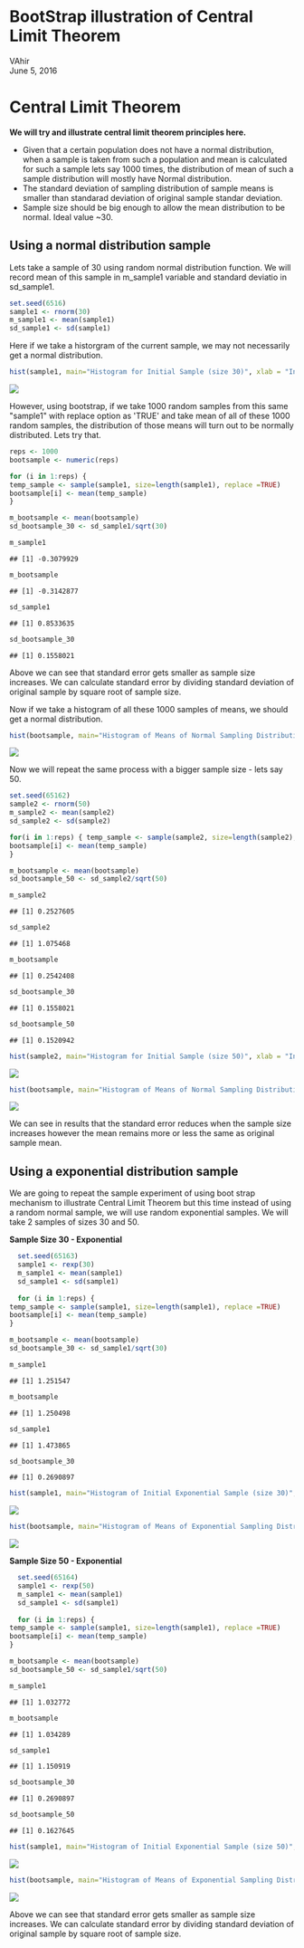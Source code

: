 # BootStrap illustration of Central Limit Theorem
VAhir  
June 5, 2016  

# Central Limit Theorem  
**We will try and illustrate central limit theorem principles here.**  
* Given that a certain population does not have a normal distribution, when a sample is taken from such a population and mean is calculated for such a sample lets say 1000 times, the distribution of mean of such a sample distribution will mostly have Normal distribution.  
* The standard deviation of sampling distribution of sample means is smaller than standarad deviation of original sample standar deviation.  
* Sample size should be big enough to allow the mean distribution to be normal. Ideal value ~30.  
  
  
## Using a normal distribution sample
  
Lets take a sample of 30 using random normal distribution function.
We will record mean of this sample in m_sample1 variable and standard deviatio in sd_sample1.


```r
set.seed(6516)
sample1 <- rnorm(30)
m_sample1 <- mean(sample1)
sd_sample1 <- sd(sample1)
```

Here if we take a historgram of the current sample, we may not necessarily get a normal distribution.


```r
hist(sample1, main="Histogram for Initial Sample (size 30)", xlab = "Initial Sample")
```

![](BootStrapIllustrated_files/figure-html/unnamed-chunk-2-1.png)<!-- -->

However, using bootstrap, if we take 1000 random samples from this same "sample1" with replace option as 'TRUE' and take mean of all of these 1000 random samples, the distribution of those means will turn out to be normally distributed. Lets try that.


```r
reps <- 1000
bootsample <- numeric(reps)

for (i in 1:reps) { 
temp_sample <- sample(sample1, size=length(sample1), replace =TRUE)
bootsample[i] <- mean(temp_sample)
}

m_bootsample <- mean(bootsample)
sd_bootsample_30 <- sd_sample1/sqrt(30)

m_sample1
```

```
## [1] -0.3079929
```

```r
m_bootsample
```

```
## [1] -0.3142877
```

```r
sd_sample1
```

```
## [1] 0.8533635
```

```r
sd_bootsample_30
```

```
## [1] 0.1558021
```
Above we can see that standard error gets smaller as sample size increases. We can calculate standard error by dividing standard deviation of original sample by square root of sample size.  
  
Now if we take a histogram of all these 1000 samples of means, we should get a normal distribution.


```r
hist(bootsample, main="Histogram of Means of Normal Sampling Distribution ", xlab="Means of Samples")
```

![](BootStrapIllustrated_files/figure-html/unnamed-chunk-4-1.png)<!-- -->

Now we will repeat the same process with a bigger sample size - lets say 50.


```r
set.seed(65162)
sample2 <- rnorm(50)
m_sample2 <- mean(sample2)
sd_sample2 <- sd(sample2)

for(i in 1:reps) { temp_sample <- sample(sample2, size=length(sample2), replace =TRUE)
bootsample[i] <- mean(temp_sample)
}

m_bootsample <- mean(bootsample)
sd_bootsample_50 <- sd_sample2/sqrt(50)

m_sample2
```

```
## [1] 0.2527605
```

```r
sd_sample2
```

```
## [1] 1.075468
```

```r
m_bootsample
```

```
## [1] 0.2542408
```

```r
sd_bootsample_30
```

```
## [1] 0.1558021
```

```r
sd_bootsample_50
```

```
## [1] 0.1520942
```

```r
hist(sample2, main="Histogram for Initial Sample (size 50)", xlab = "Initial Sample") 
```

![](BootStrapIllustrated_files/figure-html/unnamed-chunk-5-1.png)<!-- -->

```r
hist(bootsample, main="Histogram of Means of Normal Sampling Distribution ", xlab="Means of Samples")
```

![](BootStrapIllustrated_files/figure-html/unnamed-chunk-5-2.png)<!-- -->
  
  We can see in results that the standard error reduces when the sample size increases however the mean remains more or less the same as original sample mean.  
  
  
## Using a exponential distribution sample
  
  We are going to repeat the sample experiment of using boot strap mechanism to illustrate Central Limit Theorem but this time instead of using a random normal sample, we will use random exponential samples. We will take 2 samples of sizes 30 and 50.
  
**Sample Size 30 - Exponential**  
    

```r
  set.seed(65163)
  sample1 <- rexp(30)
  m_sample1 <- mean(sample1)
  sd_sample1 <- sd(sample1)
  
  for (i in 1:reps) { 
temp_sample <- sample(sample1, size=length(sample1), replace =TRUE)
bootsample[i] <- mean(temp_sample)
}

m_bootsample <- mean(bootsample)
sd_bootsample_30 <- sd_sample1/sqrt(30)

m_sample1
```

```
## [1] 1.251547
```

```r
m_bootsample
```

```
## [1] 1.250498
```

```r
sd_sample1
```

```
## [1] 1.473865
```

```r
sd_bootsample_30
```

```
## [1] 0.2690897
```

```r
hist(sample1, main="Histogram of Initial Exponential Sample (size 30)", xlab = "Initial Sample")
```

![](BootStrapIllustrated_files/figure-html/unnamed-chunk-6-1.png)<!-- -->

```r
hist(bootsample, main="Histogram of Means of Exponential Sampling Distribution ", xlab="Means of Samples")
```

![](BootStrapIllustrated_files/figure-html/unnamed-chunk-6-2.png)<!-- -->



**Sample Size 50 - Exponential**

```r
  set.seed(65164)
  sample1 <- rexp(50)
  m_sample1 <- mean(sample1)
  sd_sample1 <- sd(sample1)
  
  for (i in 1:reps) { 
temp_sample <- sample(sample1, size=length(sample1), replace =TRUE)
bootsample[i] <- mean(temp_sample)
}

m_bootsample <- mean(bootsample)
sd_bootsample_50 <- sd_sample1/sqrt(50)

m_sample1
```

```
## [1] 1.032772
```

```r
m_bootsample
```

```
## [1] 1.034289
```

```r
sd_sample1
```

```
## [1] 1.150919
```

```r
sd_bootsample_30
```

```
## [1] 0.2690897
```

```r
sd_bootsample_50
```

```
## [1] 0.1627645
```

```r
hist(sample1, main="Histogram of Initial Exponential Sample (size 50)", xlab = "Initial Sample")
```

![](BootStrapIllustrated_files/figure-html/unnamed-chunk-7-1.png)<!-- -->

```r
hist(bootsample, main="Histogram of Means of Exponential Sampling Distribution ", xlab="Means of Samples")
```

![](BootStrapIllustrated_files/figure-html/unnamed-chunk-7-2.png)<!-- -->

Above we can see that standard error gets smaller as sample size increases. We can calculate standard error by dividing standard deviation of original sample by square root of sample size. 
  
